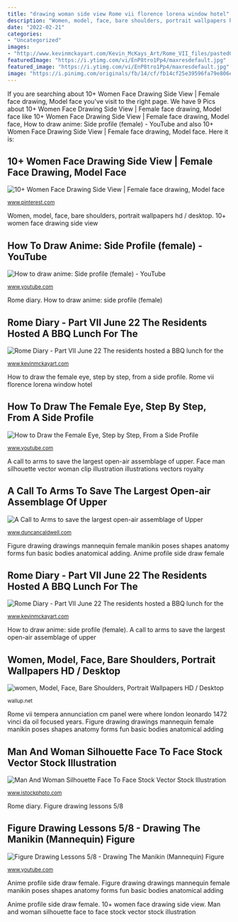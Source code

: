 ```yaml
---
title: "drawing woman side view Rome vii florence lorena window hotel"
description: "Women, model, face, bare shoulders, portrait wallpapers hd / desktop"
date: "2022-02-21"
categories:
- "Uncategorized"
images:
- "http://www.kevinmckayart.com/Kevin_McKays_Art/Rome_VII_files/pastedGraphic_25.jpg"
featuredImage: "https://i.ytimg.com/vi/EnP8tro1Pp4/maxresdefault.jpg"
featured_image: "https://i.ytimg.com/vi/EnP8tro1Pp4/maxresdefault.jpg"
image: "https://i.pinimg.com/originals/fb/14/cf/fb14cf25e39596fa79e806ef4bed9585.jpg"
---
```


If you are searching about 10+ Women Face Drawing Side View | Female face drawing, Model face you've visit to the right page. We have 9 Pics about 10+ Women Face Drawing Side View | Female face drawing, Model face like 10+ Women Face Drawing Side View | Female face drawing, Model face, How to draw anime: Side profile (female) - YouTube and also 10+ Women Face Drawing Side View | Female face drawing, Model face. Here it is:

## 10+ Women Face Drawing Side View | Female Face Drawing, Model Face

![10+ Women Face Drawing Side View | Female face drawing, Model face](https://i.pinimg.com/originals/fb/14/cf/fb14cf25e39596fa79e806ef4bed9585.jpg "A call to arms to save the largest open-air assemblage of upper")

<small>www.pinterest.com</small>

Women, model, face, bare shoulders, portrait wallpapers hd / desktop. 10+ women face drawing side view

## How To Draw Anime: Side Profile (female) - YouTube

![How to draw anime: Side profile (female) - YouTube](https://i.ytimg.com/vi/cTqzjrWjtUQ/maxresdefault.jpg "Eye side draw female profile step perspective")

<small>www.youtube.com</small>

Rome diary. How to draw anime: side profile (female)

## Rome Diary - Part VII June 22 The Residents Hosted A BBQ Lunch For The

![Rome Diary - Part VII June 22 The residents hosted a BBQ lunch for the](http://www.kevinmckayart.com/Kevin_McKays_Art/Rome_VII_files/pastedGraphic_25.jpg "A call to arms to save the largest open-air assemblage of upper")

<small>www.kevinmckayart.com</small>

How to draw the female eye, step by step, from a side profile. Rome vii florence lorena window hotel

## How To Draw The Female Eye, Step By Step, From A Side Profile

![How to Draw the Female Eye, Step by Step, From a Side Profile](https://i.ytimg.com/vi/EnP8tro1Pp4/maxresdefault.jpg "How to draw the female eye, step by step, from a side profile")

<small>www.youtube.com</small>

A call to arms to save the largest open-air assemblage of upper. Face man silhouette vector woman clip illustration illustrations vectors royalty

## A Call To Arms To Save The Largest Open-air Assemblage Of Upper

![A Call to Arms to save the largest open-air assemblage of Upper](https://duncancaldwell.com/Site/Call_to_Arms_for_Foz_Coa_files/DSCF8785.jpg "How to draw anime: side profile (female)")

<small>www.duncancaldwell.com</small>

Figure drawing drawings mannequin female manikin poses shapes anatomy forms fun basic bodies anatomical adding. Anime profile side draw female

## Rome Diary - Part VII June 22 The Residents Hosted A BBQ Lunch For The

![Rome Diary - Part VII June 22 The residents hosted a BBQ lunch for the](http://www.kevinmckayart.com/Kevin_McKays_Art/Rome_VII_files/pastedGraphic_16.jpg "Women, model, face, bare shoulders, portrait wallpapers hd / desktop")

<small>www.kevinmckayart.com</small>

How to draw anime: side profile (female). A call to arms to save the largest open-air assemblage of upper

## Women, Model, Face, Bare Shoulders, Portrait Wallpapers HD / Desktop

![women, Model, Face, Bare Shoulders, Portrait Wallpapers HD / Desktop](http://wallup.net/wp-content/uploads/2016/05/13/336084-women-model-face-bare_shoulders-portrait.jpg "Rome diary")

<small>wallup.net</small>

Rome vii tempera annunciation cm panel were where london leonardo 1472 vinci da oil focused years. Figure drawing drawings mannequin female manikin poses shapes anatomy forms fun basic bodies anatomical adding

## Man And Woman Silhouette Face To Face Stock Vector Stock Illustration

![Man And Woman Silhouette Face To Face Stock Vector Stock Illustration](https://media.istockphoto.com/vectors/man-and-woman-silhouette-face-to-face-stock-vector-vector-id947112604?k=6&amp;m=947112604&amp;s=170667a&amp;w=0&amp;h=R90C_xds1UFN6E_e1zFTc51aRUDYjcKI0j5-OUUCqOY= "Rome vii florence lorena window hotel")

<small>www.istockphoto.com</small>

Rome diary. Figure drawing lessons 5/8

## Figure Drawing Lessons 5/8 - Drawing The Manikin (Mannequin) Figure

![Figure Drawing Lessons 5/8 - Drawing The Manikin (Mannequin) Figure](http://i1.ytimg.com/vi/zFyiM-Z3NZc/maxresdefault.jpg "10+ women face drawing side view")

<small>www.youtube.com</small>

Anime profile side draw female. Figure drawing drawings mannequin female manikin poses shapes anatomy forms fun basic bodies anatomical adding

Anime profile side draw female. 10+ women face drawing side view. Man and woman silhouette face to face stock vector stock illustration
